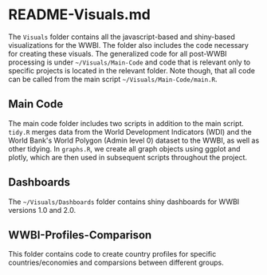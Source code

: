 # README-Visuals.md
The `Visuals` folder contains all the javascript-based and shiny-based visualizations for the WWBI. The folder also includes the code necessary for creating these visuals. The generalized code for all post-WWBI processing is under `~/Visuals/Main-Code` and code that is relevant only to specific projects is located in the relevant folder. Note though, that all code can be called from the main script `~/Visuals/Main-Code/main.R`.

## Main Code 
The main code folder includes two scripts in addition to the main script. `tidy.R` merges data from the World Development Indicators (WDI) and the World Bank's World Polygon (Admin level 0) dataset to the WWBI, as well as other tidying. In `graphs.R`, we create all graph objects using ggplot and plotly, which are then used in subsequent scripts throughout the project. 

## Dashboards 
The `~/Visuals/Dashboards` folder contains shiny dashboards for WWBI versions 1.0 and 2.0. 

## WWBI-Profiles-Comparison
This folder contains code to create country profiles for specific countries/economies and comparsions between different groups.